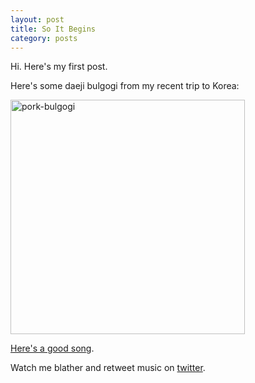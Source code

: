 ```yaml
---
layout: post
title: So It Begins
category: posts
---
```


Hi.
Here's my first post.

Here's some daeji bulgogi from my recent trip to Korea:

<img src="../../images/daeji-bulgogi.JPG" alt="pork-bulgogi" style="width: 375px;"/>


[Here's a good song][rabbit].

Watch me blather and retweet music on
[twitter][twitter].

[rabbit]: http://youtu.be/YNWFHpPu1qs
[twitter]: https://twitter.com/donkeypetoncle